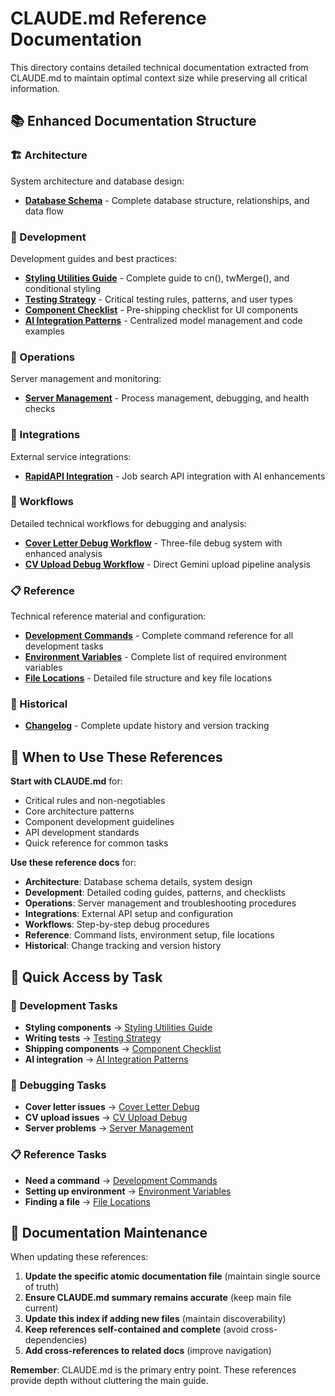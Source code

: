 # CLAUDE.md Reference Documentation

This directory contains detailed technical documentation extracted from CLAUDE.md to maintain optimal context size while preserving all critical information.

## 📚 Enhanced Documentation Structure

### 🏗️ Architecture
System architecture and database design:

- **[Database Schema](architecture/database-schema.md)** - Complete database structure, relationships, and data flow

### 🔧 Development  
Development guides and best practices:

- **[Styling Utilities Guide](development/styling-utilities-guide.md)** - Complete guide to cn(), twMerge(), and conditional styling
- **[Testing Strategy](development/testing-strategy.md)** - Critical testing rules, patterns, and user types
- **[Component Checklist](development/component-checklist.md)** - Pre-shipping checklist for UI components
- **[AI Integration Patterns](development/ai-integration-patterns.md)** - Centralized model management and code examples

### 🔧 Operations
Server management and monitoring:

- **[Server Management](operations/server-management.md)** - Process management, debugging, and health checks

### 🔗 Integrations
External service integrations:

- **[RapidAPI Integration](integrations/rapidapi-integration.md)** - Job search API integration with AI enhancements

### 🔧 Workflows
Detailed technical workflows for debugging and analysis:

- **[Cover Letter Debug Workflow](workflows/cover-letter-debug.md)** - Three-file debug system with enhanced analysis
- **[CV Upload Debug Workflow](workflows/cv-upload-debug.md)** - Direct Gemini upload pipeline analysis

### 📋 Reference
Technical reference material and configuration:

- **[Development Commands](reference/development-commands.md)** - Complete command reference for all development tasks
- **[Environment Variables](reference/environment-variables.md)** - Complete list of required environment variables
- **[File Locations](reference/file-locations.md)** - Detailed file structure and key file locations

### 📜 Historical
- **[Changelog](changelog.md)** - Complete update history and version tracking

## 🎯 When to Use These References

**Start with CLAUDE.md** for:
- Critical rules and non-negotiables
- Core architecture patterns  
- Component development guidelines
- API development standards
- Quick reference for common tasks

**Use these reference docs** for:
- **Architecture**: Database schema details, system design
- **Development**: Detailed coding guides, patterns, and checklists
- **Operations**: Server management and troubleshooting procedures  
- **Integrations**: External API setup and configuration
- **Workflows**: Step-by-step debug procedures
- **Reference**: Command lists, environment setup, file locations
- **Historical**: Change tracking and version history

## 🚀 Quick Access by Task

### 🔧 **Development Tasks**
- **Styling components** → [Styling Utilities Guide](development/styling-utilities-guide.md)
- **Writing tests** → [Testing Strategy](development/testing-strategy.md)  
- **Shipping components** → [Component Checklist](development/component-checklist.md)
- **AI integration** → [AI Integration Patterns](development/ai-integration-patterns.md)

### 🐛 **Debugging Tasks**  
- **Cover letter issues** → [Cover Letter Debug](workflows/cover-letter-debug.md)
- **CV upload issues** → [CV Upload Debug](workflows/cv-upload-debug.md)
- **Server problems** → [Server Management](operations/server-management.md)

### 📋 **Reference Tasks**
- **Need a command** → [Development Commands](reference/development-commands.md)
- **Setting up environment** → [Environment Variables](reference/environment-variables.md)
- **Finding a file** → [File Locations](reference/file-locations.md)

## 📖 Documentation Maintenance

When updating these references:
1. **Update the specific atomic documentation file** (maintain single source of truth)
2. **Ensure CLAUDE.md summary remains accurate** (keep main file current)
3. **Update this index if adding new files** (maintain discoverability)
4. **Keep references self-contained and complete** (avoid cross-dependencies)
5. **Add cross-references to related docs** (improve navigation)

**Remember**: CLAUDE.md is the primary entry point. These references provide depth without cluttering the main guide.